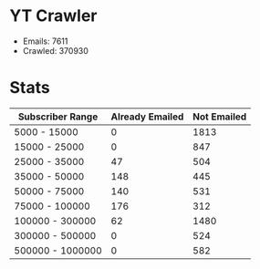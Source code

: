 # YT Crawler
- Emails: 7611
- Crawled: 370930

# Stats
| Subscriber Range  | Already Emailed | Not Emailed |
|-------|-------|-------|
| 5000 - 15000 | 0 | 1813 |
| 15000 - 25000 | 0 | 847 |
| 25000 - 35000 | 47 | 504 |
| 35000 - 50000 | 148 | 445 |
| 50000 - 75000 | 140 | 531 |
| 75000 - 100000 | 176 | 312 |
| 100000 - 300000 | 62 | 1480 |
| 300000 - 500000 | 0 | 524 |
| 500000 - 1000000 | 0 | 582 |
